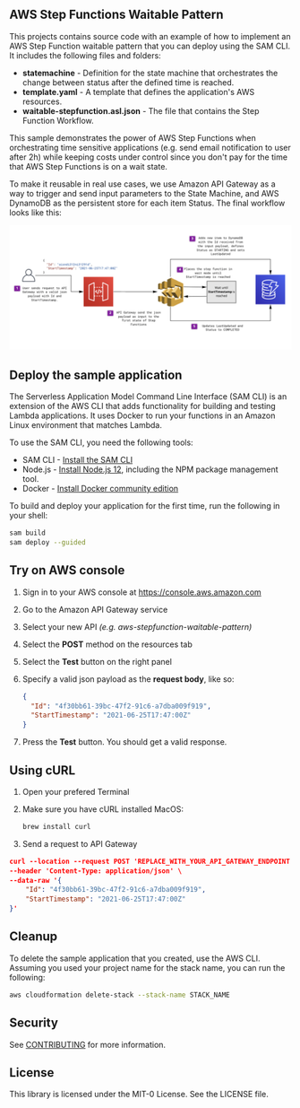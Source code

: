 ## AWS Step Functions Waitable Pattern

This projects contains source code with an example of how to implement an AWS Step Function waitable pattern that you can deploy using the SAM CLI. It includes the following files and folders:

- **statemachine** - Definition for the state machine that orchestrates the change between status after the defined time is reached.
- **template.yaml** - A template that defines the application's AWS resources.
- **waitable-stepfunction.asl.json** - The file that contains the Step Function Workflow.

This sample demonstrates the power of AWS Step Functions when orchestrating time sensitive applications (e.g. send email notification to user after 2h) while keeping costs under control since you don't pay for the time that AWS Step Functions is on a wait state.

To make it reusable in real use cases, we use Amazon API Gateway as a way to trigger and send input parameters to the State Machine, and AWS DynamoDB as the persistent store for each item Status. The final workflow looks like this:

![stepfunctions_graph](/images/workflow.png)


## Deploy the sample application

The Serverless Application Model Command Line Interface (SAM CLI) is an extension of the AWS CLI that adds functionality for building and testing Lambda applications. It uses Docker to run your functions in an Amazon Linux environment that matches Lambda.

To use the SAM CLI, you need the following tools:

* SAM CLI - [Install the SAM CLI](https://docs.aws.amazon.com/serverless-application-model/latest/developerguide/serverless-sam-cli-install.html)
* Node.js - [Install Node.js 12](https://nodejs.org/en/), including the NPM package management tool.
* Docker - [Install Docker community edition](https://hub.docker.com/search/?type=edition&offering=community)

To build and deploy your application for the first time, run the following in your shell:

```bash
sam build
sam deploy --guided
```

## Try on AWS console

1. Sign in to your AWS console at https://console.aws.amazon.com
2. Go to the Amazon API Gateway service
3. Select your new API *(e.g. aws-stepfunction-waitable-pattern)*
4. Select the **POST** method on the resources tab
5. Select the **Test** button on the right panel
6. Specify a valid json payload as the **request body**, like so:

    ```json
    {
      "Id": "4f30bb61-39bc-47f2-91c6-a7dba009f919",
      "StartTimestamp": "2021-06-25T17:47:00Z"
    }
    ```
    
7. Press the **Test** button. 
You should get a valid response.

## Using cURL

1. Open your prefered Terminal
2. Make sure you have cURL installed
    MacOS:

    ```bash
    brew install curl
    ```

3. Send a request to API Gateway

  ```json
  curl --location --request POST 'REPLACE_WITH_YOUR_API_GATEWAY_ENDPOINT' \
  --header 'Content-Type: application/json' \
  --data-raw '{
      "Id": "4f30bb61-39bc-47f2-91c6-a7dba009f919",
      "StartTimestamp": "2021-06-25T17:47:00Z"
  }'
  ```

## Cleanup

To delete the sample application that you created, use the AWS CLI. Assuming you used your project name for the stack name, you can run the following:

```bash
aws cloudformation delete-stack --stack-name STACK_NAME
```

## Security

See [CONTRIBUTING](CONTRIBUTING.md#security-issue-notifications) for more information.

## License

This library is licensed under the MIT-0 License. See the LICENSE file.

